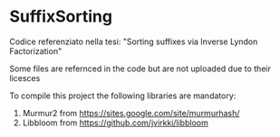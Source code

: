 # SuffixSorting
Codice referenziato nella tesi: "Sorting suffixes via Inverse Lyndon Factorization"

Some files are refernced in the code but are not uploaded due to their licesces

To compile this project the following libraries are mandatory:
1) Murmur2 from https://sites.google.com/site/murmurhash/
2) Libbloom from https://github.com/jvirkki/libbloom 
